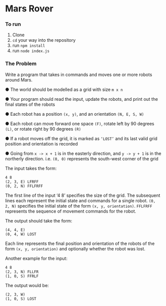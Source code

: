 # Mars Rover

### To run
1. Clone
2. `cd` your way into the repository
2. run `npm install`
3. run `node index.js`


### The Problem
Write a program that takes in commands and moves one or more robots around Mars. 

● The world should be modelled as a grid with size `m x n` 

● Your program should read the input, update the robots, and print out the final states of the robots 

● Each robot has a position `(x, y)`, and an orientation `(N, E, S, W)`

● Each robot can move forward one space `(F)`, rotate left by 90 degrees `(L)`, or rotate right by 90 degrees `(R)`

● If a robot moves off the grid, it is marked as `‘LOST’` and its last valid grid position and orientation is recorded 

● Going from `x -> x + 1` is in the easterly direction, and `y -> y + 1` is in the northerly direction. i.e. `(0, 0)` represents the south-west corner of the grid 

The input takes the form: 
```
4 8 
(2, 3, E) LFRFF 
(0, 2, N) FFLFRFF 
```
The first line of the input ‘4 8’ specifies the size of the grid. The subsequent lines each represent the initial state and commands for a single robot. `(0, 2, N)` specifies the initial state of the form `(x, y, orientation)`. `FFLFRFF` represents the sequence of movement commands for the robot. 

The output should take the form: 
```
(4, 4, E) 
(0, 4, W) LOST 
```
Each line represents the final position and orientation of the robots of the form `(x, y, orientation)` and optionally whether the robot was lost.

Another example for the input: 
```
4 8 
(2, 3, N) FLLFR 
(1, 0, S) FFRLF 
```
The output would be: 
```
(2, 3, W) 
(1, 0, S) LOST
```
